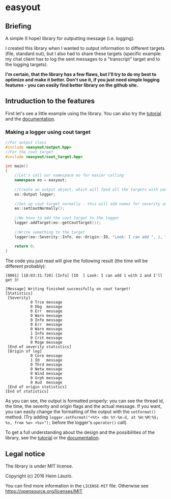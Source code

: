 ﻿# easyout

## Briefing

A simple (I hope) library for outputting message (i.e. logging).

I created this library when I wanted to output information to different targets (file, standard out), but I also had to share these targets (specific example: my chat client has to log the sent messages to a "transcript" target and to the logging targets).

**I'm certain, that the library has a few flaws, but I'll try to do my best to optimize and make it better. Don't use it, if you just need simple logging features - you can easily find better library on the github site.**

## Intruduction to the features

First let's see a little example using the library. You can also try the [tutorial](https://github.com/Lasoloz/easyout/tree/master/doc/tut) and the [documentation](https://github.com/Lasoloz/easyout/tree/master/doc/gen).

### Making a logger using cout target

```c++
//For output class
#include <easyout/output.hpp>
//For the cout target
#include <easyout/cout_target.hpp>

int main()
{
    //Let's call our namespace eo for easier calling
    namespace eo = easyout;
    
    //Create an output object, which will feed all the targets with your message
    eo::Output logger;
    
    //Set up cout target normally - this will add names for severity and origin keys, and add them to the cout target
    eo::setCoutNormally();
    
    //We have to add the cout target to the logger
    logger.addTarget(eo::getCoutTarget());
    
    //Write something to the target
    logger(eo::Severity::Info, eo::Origin::IO, "Look: I can add ", 1, " with ", 2, " and I'll get ", 1 + 2, '!');
    
    return 0;
}
```
The code you just read will give the following result (the time will be different probably):
```
[0001] [18:03:31.720] [Info] [IO  ] Look: I can add 1 with 2 and I'll get 3!

[Message] Writing finished successfully on cout target!
[Statistics]
 [Severity]
           0 Trce message
           0 Dbg  message
           0 Err  message
           0 Warn message
           0 Info message
           0 Err  message
           0 Warn message
           1 Info message
           0 Crit message
           0 Msge message
 [End of severity statistics]
 [Origin of log]
           0 Core message
           1 IO   message
           0 Thrd message
           0 Netw message
           0 Wind message
           0 Grph message
           0 Aud  message
 [End of origin statistics]
[End of statistics]

```
As you can see, the output is formatted properly: you can see the thread id, the time, the severity and origin flags and the actual message. If you want, you can easily change the formatting of the output with the `setFormat()` method. (Try adding `logger.setFormat("<%t> <On %Y-%m-d, at %H:%M:%S; %s, from %o> <%v>");` before the logger's `operator()` call).

To get a full understanding about the design and the possibilities of the library, see the [tutorial](https://github.com/Lasoloz/easyout/tree/master/doc/tut) or the [documentation](https://github.com/Lasoloz/easyout/tree/master/doc/gen).

## Legal notice
The library is under MIT license.

Copyright (c) 2016 Heim László.

You can find more information in the `LICENSE-MIT` file. Otherwise see https://opensource.org/licenses/MIT
